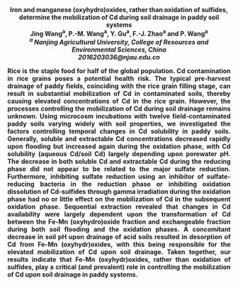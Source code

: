 <center><strong>Iron and manganese (oxyhydro)oxides, rather than oxidation of
sulfides, determine the mobilization of Cd during soil drainage in paddy
soil systems <strong>

<center><strong>Jing Wang<sup>a</sup></strong>, P.-M. Wang<sup>a</sup>, Y. Gu<sup>a</sup>, F.-J. Zhao<sup>a</sup> and P. Wang<sup>a</sup>

<center><i><sup>a</sup> Nanjing Agricultural University, College of Resources and
Environmental Sciences, China</i>

<center><i>2016203036@njau.edu.cn</i>

<p style=text-align:justify>Rice is the staple food for half of the global population. Cd
contamination in rice grains poses a potential health risk. The typical
pre-harvest drainage of paddy fields, coinciding with the rice grain
filling stage, can result in substantial mobilization of Cd in
contaminated soils, thereby causing elevated concentrations of Cd in the
rice grain. However, the processes controlling the mobilization of Cd
during soil drainage remains unknown. Using microcosm incubations with
twelve field-contaminated paddy soils varying widely with soil
properties, we investigated the factors controlling temporal changes in
Cd solubility in paddy soils. Generally, soluble and extractable Cd
concentrations decreased rapidly upon flooding but increased again
during the oxidation phase, with Cd solubility (aqueous Cd/soil Cd)
largely depending upon porewater pH. The decrease in both soluble Cd and
extractable Cd during the reducing phase did not appear to be related to
the major sulfate reduction. Furthermore, inhibiting sulfate reduction
using an inhibitor of sulfate-reducing bacteria in the reduction phase
or inhibiting oxidation dissolution of Cd-sulfides through gamma
irradiation during the oxidation phase had no or little effect on the
mobilization of Cd in the subsequent oxidation phase. Sequential
extraction revealed that changes in Cd availability were largely
dependent upon the transformation of Cd between the Fe-Mn
(oxyhydro)oxide fraction and exchangeable fraction during both soil
flooding and the oxidation phases. A concomitant decrease in soil pH
upon drainage of acid soils resulted in desorption of Cd from Fe-Mn
(oxyhydr)oxides, with this being responsible for the elevated
mobilization of Cd upon soil drainage. Taken together, our results
indicate that Fe-Mn (oxyhydr)oxides, rather than oxidation of sulfides,
play a critical (and prevalent) role in controlling the mobilization of
Cd upon soil drainage in paddy systems.

